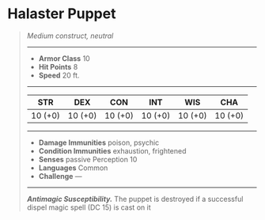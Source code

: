# Halaster Puppet
>*Medium construct, neutral*
>___
>- **Armor Class** 10
>- **Hit Points** 8
>- **Speed** 20 ft.
>___
>|STR|DEX|CON|INT|WIS|CHA|
>|:---:|:---:|:---:|:---:|:---:|:---:|
>|10 (+0)|10 (+0)|10 (+0)|10 (+0)|10 (+0)|10 (+0)|
>___
>- **Damage Immunities** poison, psychic
>- **Condition Immunities** exhaustion, frightened
>- **Senses** passive Perception 10
>- **Languages** Common
>- **Challenge** —
>___
>***Antimagic Susceptibility.*** The puppet is destroyed if a successful dispel magic spell (DC 15) is cast on it